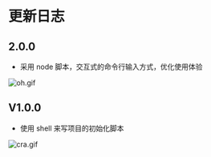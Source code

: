 # 更新日志

## 2.0.0

- 采用 node 脚本，交互式的命令行输入方式，优化使用体验

![oh.gif](https://tva1.sinaimg.cn/large/006tNbRwgy1g9f9qzadq8g30oe0f0770.gif)

## V1.0.0

- 使用 shell 来写项目的初始化脚本

![cra.gif](https://i.loli.net/2019/11/14/eB5XmVkOi2S9vWU.gif)
